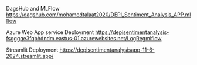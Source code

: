 DagsHub and MLFlow
https://dagshub.com/mohamedtalaat2020/DEPI_Sentiment_Analysis_APP.mlflow

Azure Web App service Deployment
https://depisentimentanalysis-fsgggqe3fqbhdndm.eastus-01.azurewebsites.net/LogRegmlflow

Streamlit Deployment 
https://depisentimentanalysisapp-11-6-2024.streamlit.app/
